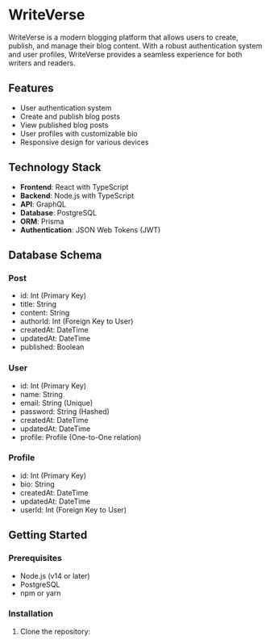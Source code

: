 # WriteVerse

WriteVerse is a modern blogging platform that allows users to create, publish, and manage their blog content. With a robust authentication system and user profiles, WriteVerse provides a seamless experience for both writers and readers.

## Features

- User authentication system
- Create and publish blog posts
- View published blog posts
- User profiles with customizable bio
- Responsive design for various devices

## Technology Stack

- **Frontend**: React with TypeScript
- **Backend**: Node.js with TypeScript
- **API**: GraphQL
- **Database**: PostgreSQL
- **ORM**: Prisma
- **Authentication**: JSON Web Tokens (JWT)

## Database Schema

### Post

- id: Int (Primary Key)
- title: String
- content: String
- authorId: Int (Foreign Key to User)
- createdAt: DateTime
- updatedAt: DateTime
- published: Boolean

### User

- id: Int (Primary Key)
- name: String
- email: String (Unique)
- password: String (Hashed)
- createdAt: DateTime
- updatedAt: DateTime
- profile: Profile (One-to-One relation)

### Profile

- id: Int (Primary Key)
- bio: String
- createdAt: DateTime
- updatedAt: DateTime
- userId: Int (Foreign Key to User)

## Getting Started

### Prerequisites

- Node.js (v14 or later)
- PostgreSQL
- npm or yarn

### Installation

1. Clone the repository:
